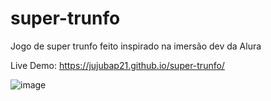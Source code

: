 # super-trunfo
Jogo de super trunfo feito inspirado na imersão dev da Alura

Live Demo: https://jujubap21.github.io/super-trunfo/

![image](https://github.com/jujubap21/super-trunfo/assets/148919434/26ae5b9c-002f-4d74-be54-07b2fc58db8c)
